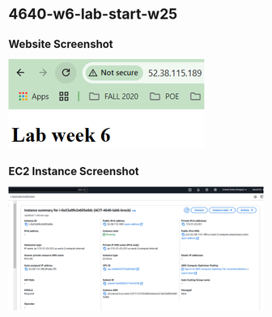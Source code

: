 # 4640-w6-lab-start-w25

## Website Screenshot
![](screenshots/website.png)
## EC2 Instance Screenshot
![](screenshots/instance.png)
